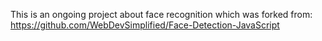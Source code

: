 This is an ongoing project about face recognition which was forked from:
https://github.com/WebDevSimplified/Face-Detection-JavaScript
